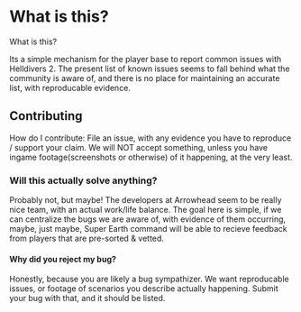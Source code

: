 # What is this?
What is this?

Its a simple mechanism for the player base to report common issues with Helldivers 2. The present list of known issues seems to fall behind what the community is aware of, and there is no place for maintaining an accurate list, with reproducable evidence.

## Contributing

How do I contribute: File an issue, with any evidence you have to reproduce / support your claim. We will NOT accept something, unless you have ingame footage(screenshots or otherwise) of it happening, at the very least.

### Will this actually solve anything?

Probably not, but maybe! The developers at Arrowhead seem to be really nice team, with an actual work/life balance. The goal here is simple, if we can centralize the bugs we are aware of, with evidence of them occurring, maybe, just maybe, Super Earth command will be able to recieve feedback from players that are pre-sorted & vetted.

#### Why did you reject my bug?
Honestly, because you are likely a bug sympathizer. We want reproducable issues, or footage of scenarios you describe actually happening. Submit your bug with that, and it should be listed.
